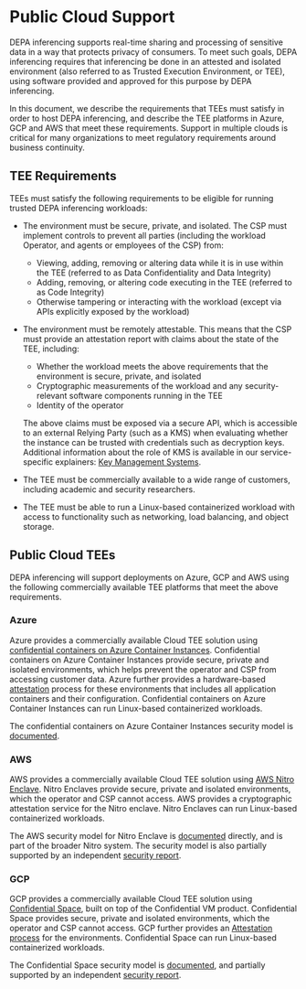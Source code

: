 
# Public Cloud Support

DEPA inferencing supports real-time sharing and processing of sensitive data in a way that protects privacy of consumers. To meet such goals, DEPA inferencing requires that inferencing be done in an attested and isolated environment (also referred to as Trusted Execution Environment, or TEE), using software provided and approved for this purpose by DEPA inferencing. 

In this document, we describe the requirements that TEEs must satisfy in order to host DEPA inferencing, and describe the TEE platforms in Azure, GCP and AWS that meet these requirements. Support in multiple clouds is critical for many organizations to meet regulatory requirements around business continuity. 

## TEE Requirements

TEEs must satisfy the following requirements to be eligible for running trusted DEPA inferencing workloads:

*   The environment must be secure, private, and isolated. The CSP must implement controls to prevent all parties (including the workload Operator, and agents or employees of the CSP) from:
    *   Viewing, adding, removing or altering data while it is in use within the TEE (referred to as Data Confidentiality and Data Integrity)
    *   Adding, removing, or altering code executing in the TEE (referred to as Code Integrity)
    *   Otherwise tampering or interacting with the workload (except via APIs explicitly exposed by the workload)
*   The environment must be remotely attestable. This means that the CSP must provide an attestation report with claims about the state of the TEE, including:

    *   Whether the workload meets the above requirements that the environment is secure, private, and isolated
    *   Cryptographic measurements of the workload and any security-relevant software components running in the TEE
    *   Identity of the operator 

    The above claims must be exposed via a secure API, which is accessible to an external Relying Party (such as a KMS) when evaluating whether the instance can be trusted with credentials such as decryption keys. Additional information about the role of KMS is available in our service-specific explainers: [Key Management Systems](https://github.com/ispirt/depa-inferencing/protected-auction-services-docs/blob/main/trusted_services_overview.md). 

*   The TEE must be commercially available to a wide range of customers, including academic and security researchers. 
*   The TEE must be able to run a Linux-based containerized workload with access to functionality such as networking, load balancing, and object storage.

## Public Cloud TEEs
DEPA inferencing will support deployments on Azure, GCP and AWS using the following commercially available TEE platforms that meet the above requirements. 

### Azure 
Azure provides a commercially available Cloud TEE solution using [confidential containers on Azure Container Instances](https://learn.microsoft.com/en-us/azure/container-instances/container-instances-confidential-overview). Confidential containers on Azure Container Instances provide secure, private and isolated environments, which helps prevent the operator and CSP from accessing customer data. Azure further provides a hardware-based [attestation](https://learn.microsoft.com/en-us/azure/container-instances/confidential-containers-attestation-concepts) process for these environments that includes all application containers and their configuration. Confidential containers on Azure Container Instances can run Linux-based containerized workloads.

The confidential containers on Azure Container Instances security model is [documented](https://arxiv.org/abs/2302.03976).


### AWS
AWS provides a commercially available Cloud TEE solution using [AWS Nitro Enclave](https://aws.amazon.com/ec2/nitro/nitro-enclaves/). Nitro Enclaves provide secure, private and isolated environments, which the operator and CSP cannot access. AWS provides a cryptographic attestation service for the Nitro enclave. Nitro Enclaves can run Linux-based containerized workloads.

The AWS security model for Nitro Enclave is [documented](https://docs.aws.amazon.com/enclaves/latest/user/security.html#enclaves-security) directly, and is part of the broader Nitro system. The security model is also partially supported by an independent [security report](https://research.nccgroup.com/2023/05/03/public-report-aws-nitro-system-api-security-claims/). 

### GCP
GCP provides a commercially available Cloud TEE solution using [Confidential Space](https://cloud.google.com/security/products/confidential-computing), built on top of the Confidential VM product. Confidential Space provides secure, private and isolated environments, which the operator and CSP cannot access. GCP further provides an [Attestation process](https://cloud.google.com/docs/security/confidential-space#attestation-process) for the environments. Confidential Space can run Linux-based containerized workloads.

The Confidential Space security model is [documented](https://cloud.google.com/docs/security/confidential-space), and partially supported by an independent [security report](https://research.nccgroup.com/2022/12/06/public-report-confidential-space-security-review/).